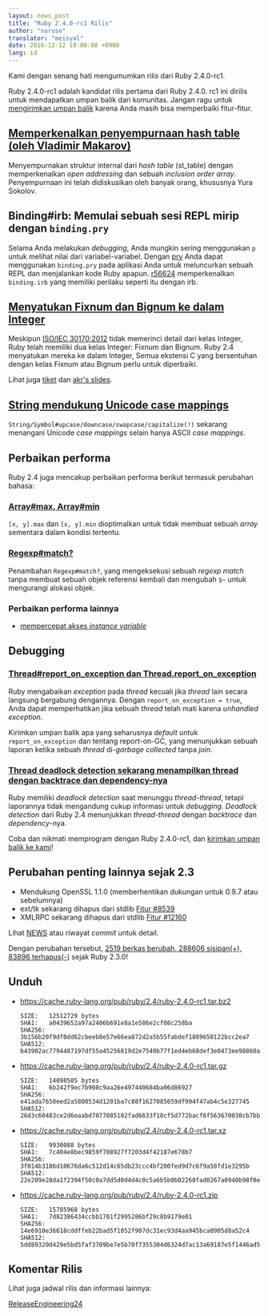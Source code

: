 ```yaml
---
layout: news_post
title: "Ruby 2.4.0-rc1 Rilis"
author: "naruse"
translator: "meisyal"
date: 2016-12-12 18:00:00 +0900
lang: id
---
```


Kami dengan senang hati mengumumkan rilis dari Ruby 2.4.0-rc1.

Ruby 2.4.0-rc1 adalah kandidat rilis pertama dari Ruby 2.4.0.
rc1 ini dirilis untuk mendapatkan umpan balik dari komunitas.
Jangan ragu untuk
[mengirimkan umpan balik](https://bugs.ruby-lang.org/projects/ruby/wiki/HowToReport)
karena Anda masih bisa memperbaiki fitur-fitur.

## [Memperkenalkan penyempurnaan hash table (oleh Vladimir Makarov)](https://bugs.ruby-lang.org/issues/12142)

Menyempurnakan struktur internal dari *hash table* (st_table) dengan
memperkenalkan *open addressing* dan sebuah *inclusion order array*.
Penyempurnaan ini telah didiskusikan oleh banyak orang, khususnya Yura Sokolov.

## Binding#irb: Memulai sebuah sesi REPL mirip dengan `binding.pry`

Selama Anda melakukan *debugging*, Anda mungkin sering menggunakan `p` untuk
melihat nilai dari variabel-variabel. Dengan [pry](https://github.com/pry/pry)
Anda dapat menggunakan `binding.pry` pada aplikasi Anda untuk meluncurkan
sebuah REPL dan menjalankan kode Ruby apapun.
[r56624](https://github.com/ruby/ruby/commit/493e48897421d176a8faf0f0820323d79ecdf94a)
memperkenalkan `binding.irb` yang memiliki perilaku seperti itu dengan irb.

## [Menyatukan Fixnum dan Bignum ke dalam Integer](https://bugs.ruby-lang.org/issues/12005)

Meskipun [ISO/IEC 30170:2012](http://www.iso.org/iso/iso_catalogue/catalogue_tc/catalogue_detail.htm?csnumber=59579)
tidak memerinci detail dari kelas Integer,
Ruby telah memiliki dua kelas Integer: Fixnum dan Bignum.
Ruby 2.4 menyatukan mereka ke dalam Integer,
Semua ekstensi C yang bersentuhan dengan kelas Fixnum atau Bignum perlu untuk
diperbaiki.

Lihat juga [tiket](https://bugs.ruby-lang.org/issues/12005) dan [akr's slides](http://www.a-k-r.org/pub/2016-09-08-rubykaigi-unified-integer.pdf).

## [String mendukung Unicode case mappings](https://bugs.ruby-lang.org/issues/10085)

`String/Symbol#upcase/downcase/swapcase/capitalize(!)` sekarang menangani
Unicode *case mappings* selain hanya ASCII *case mappings*.

## Perbaikan performa

Ruby 2.4 juga mencakup perbaikan performa berikut termasuk perubahan bahasa:

### [Array#max, Array#min](https://bugs.ruby-lang.org/issues/12172)

`[x, y].max` dan `[x, y].min` dioptimalkan untuk tidak membuat sebuah *array*
sementara dalam kondisi tertentu.

### [Regexp#match?](https://bugs.ruby-lang.org/issues/8110)

Penambahan `Regexp#match?`, yang mengeksekusi sebuah *regexp match* tanpa
membuat sebuah objek referensi kembali dan mengubah `$~` untuk mengurangi
alokasi objek.

### Perbaikan performa lainnya

* [mempercepat akses *instance variable*](https://bugs.ruby-lang.org/issues/12274)

## Debugging

### [Thread#report_on_exception dan Thread.report_on_exception](https://bugs.ruby-lang.org/issues/6647)

Ruby mengabaikan *exception* pada *thread* kecuali jika *thread* lain secara
langsung bergabung dengannya. Dengan `report_on_exception = true`, Anda dapat
memperhatikan jika sebuah *thread* telah mati karena *unhandled exception*.

Kirimkan umpan balik apa yang seharusnya *default* untuk `report_on_exception`
dan tentang report-on-GC, yang menunjukkan sebuah laporan ketika sebuah
*thread* di-*garbage collected* tanpa *join*.

### [Thread deadlock detection sekarang menampilkan thread dengan backtrace dan dependency-nya](https://bugs.ruby-lang.org/issues/8214)

Ruby memiliki *deadlock detection* saat menunggu *thread-thread*, tetapi laporannya
tidak mengandung cukup informasi untuk *debugging*.
*Deadlock detection* dari Ruby 2.4 menunjukkan *thread-thread* dengan
*backtrace* dan *dependency*-nya.

Coba dan nikmati memprogram dengan Ruby 2.4.0-rc1, dan [kirimkan umpan balik ke
kami](https://bugs.ruby-lang.org/projects/ruby/wiki/HowToReport)!

## Perubahan penting lainnya sejak 2.3

* Mendukung OpenSSL 1.1.0 (memberhentikan dukungan untuk 0.9.7 atau sebelumnya)
* ext/tk sekarang dihapus dari stdlib [Fitur #8539](https://bugs.ruby-lang.org/issues/8539)
* XMLRPC sekarang dihapus dari stdlib [Fitur #12160](https://bugs.ruby-lang.org/issues/12160)

Lihat [NEWS](https://github.com/ruby/ruby/blob/v2_4_0_rc1/NEWS) atau riwayat
*commit* untuk detail.

Dengan perubahan tersebut,
[2519 berkas berubah, 288606 sisipan(+), 83896 terhapus(-)](https://github.com/ruby/ruby/compare/v2_3_0...v2_4_0_rc1)
sejak Ruby 2.3.0!

## Unduh

* <https://cache.ruby-lang.org/pub/ruby/2.4/ruby-2.4.0-rc1.tar.bz2>

      SIZE:   12512729 bytes
      SHA1:   a0439652a97a2406b691e8a1e586e2cf08c258ba
      SHA256: 3b156b20f9df0dd62cbeeb8e57e66ea872d2a5b55fabdef1889650122bcc2ea7
      SHA512: b43902ac7794487197df55a45256819d2e7540b77f1ed4eb68def3e0473ee98860a400862075bafadbde74f242e1dfe36a18cd6fe05ac42aae1ea6dddc9978ce

* <https://cache.ruby-lang.org/pub/ruby/2.4/ruby-2.4.0-rc1.tar.gz>

      SIZE:   14098505 bytes
      SHA1:   6b242f9ec7b908c9aa26e497440684ba06d86927
      SHA256: e41ada7650eed2a5800534d1201ba7c88f1627085659df994f47ab4c5e327745
      SHA512: 26d3c60483ce2d6eaabd7077085102fad6633f18cf5d772bacf6f563670030cb7bba22d54d8b7dfa5eac8b52990371c4a6ad1c095dff6f6b3a7bbe1a8ffb3754

* <https://cache.ruby-lang.org/pub/ruby/2.4/ruby-2.4.0-rc1.tar.xz>

      SIZE:   9930088 bytes
      SHA1:   7c404e8bec9859f708927f7203d4f42187e678b7
      SHA256: 3f014b3186d10676da6c512d14c65db23ccc4bf200fed9d7c6f9a58fd1e3295b
      SHA512: 22e209e28da1f2394f50c0a7dd5d0d4d4c0c5a6b5b0b02260fad0267a0940b98f0e2b0f36a44f87d1612555cb3022f43cd136a5186c7f87650aa20264408d415

* <https://cache.ruby-lang.org/pub/ruby/2.4/ruby-2.4.0-rc1.zip>

      SIZE:   15785968 bytes
      SHA1:   7d82386434ccbb1701f2995286bf29c8b9179e01
      SHA256: 14e6910e36618cddffeb22bad5f1052f907dc31ec93d4aa945bca0905d8a52c4
      SHA512: 5dd89320d429e5bd5faf3709be7e5b70f7355304d6324d7ac13a69187e5f1446ad5988c8186bc33f4fea8934288294f9d16fea173f39b2b39967746c4b03d1d4

## Komentar Rilis

Lihat juga jadwal rilis dan informasi lainnya:

[ReleaseEngineering24](https://bugs.ruby-lang.org/projects/ruby-trunk/wiki/ReleaseEngineering24)
